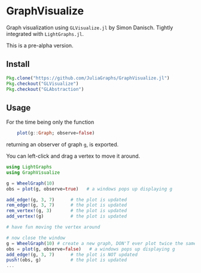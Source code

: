 # GraphVisualize
Graph visualization using `GLVisualize.jl` by Simon Danisch. Tightly integrated
with `LightGraphs.jl`.

This is a pre-alpha version.

## Install
```julia
Pkg.clone("https://github.com/JuliaGraphs/GraphVisualize.jl")
Pkg.checkout("GLVisualize")
Pkg.checkout("GLAbstraction")
```

## Usage
For the time being only the function
```julia
    plot(g::Graph; observe=false)
```
returning an observer of graph `g`, is exported.

You can left-click and drag a vertex to move it around.

```julia
using LightGraphs
using GraphVisualize

g = WheelGraph(10)
obs = plot(g, observe=true)   # a windows pops up displaying g

add_edge!(g, 3, 7)      # the plot is updated
rem_edge!(g, 3, 7)      # the plot is updated
rem_vertex!(g, 3)       # the plot is updated
add_vertex!(g)          # the plot is updated

# have fun moving the vertex around

# now close the window
g = WheelGraph(10) # create a new graph, DON'T ever plot twice the same graph   
obs = plot(g, observe=false)   # a windows pops up displaying g
add_edge!(g, 3, 7)      # the plot is NOT updated
push!(obs, g)           # the plot is updated
...

```
